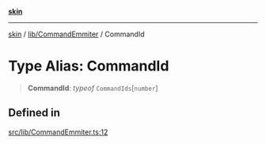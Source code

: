 [**skin**](../../../README.md)

***

[skin](../../../modules.md) / [lib/CommandEmmiter](../README.md) / CommandId

# Type Alias: CommandId

> **CommandId**: *typeof* `CommandIds`\[`number`\]

## Defined in

[src/lib/CommandEmmiter.ts:12](https://github.com/sei-12/skin/blob/81c96f7bf20bc69580a253172a69c2bb254ec862/src/lib/CommandEmmiter.ts#L12)
